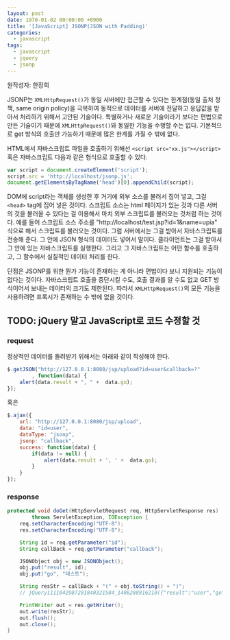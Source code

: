 ```yaml
---
layout: post
date: 1970-01-02 00:00:00 +0900
title: '[JavaScript] JSONP(JSON with Padding)'
categories:
  - javascript
tags:
  - javascript
  - jquery
  - jsonp
---
```


원작성자: 한장희

JSONP는 `XMLHttpRequest()`가 동일 서버에만 접근할 수 있다는 한계점(동일 출처 정책, same origin policy)을 극복하여 동적으로 데이터를 서버에 전달하고 응답값을 받아서 처리하기 위해서 고안된 기술이다. 특별하거나 새로운 기술이라기 보다는 편법으로 만든 기술이기 때문에 `XMLHttpRequest()`와 동일한 기능을 수행할 수는 없다. 기본적으로 get 방식의 호출만 가능하기 때문에 많은 한계를 가질 수 밖에 없다.

HTML에서 자바스크립트 파일을 호출하기 위해선 `<script src="xx.js"></script>` 혹은 자바스크립트 다음과 같은 형식으로 호출할 수 있다.

```js
var script = document.createElement('script');
script.src = 'http://localhost/jsonp.js';
document.getElementsByTagName('head')[0].appendChild(script);
```

DOM에 script라는 객체를 생성한 후 거기에 외부 소스를 불러서 집어 넣고, 그걸 `<head>` tag에 집어 넣은 것이다. 스크립트 소스는 html 페이지가 있는 것과 다른 서버의 것을 불러올 수 있다는 걸 이용해서 마치 외부 스크립트를 불러오는 것처럼 하는 것이다. 예를 들어 스크립트 소스 주소를 "http://localhost/test.jsp?id=1&name=upia" 식으로 해서 스크립트를 불러오는 것이다. 그럼 서버에서는 그걸 받아서 자바스크립트를 전송해 준다. 그 안에 JSON 형식의 데이터도 넣어서 말이다. 클라이언트는 그걸 받아서 그 안에 있는 자바스크립트를 실행한다. 그리고 그 자바스크립트는 어떤 함수를 호출하고, 그 함수에서 실질적인 데이터 처리를 한다.

단점은 JSONP를 위한 뭔가 기능이 존재하는 게 아니라 편법이다 보니 지원되는 기능이 없다는 것이다. 자바스크립트 호출을 중단시킬 수도, 호출 결과를 알 수도 없고 GET 방식이어서 보내는 데이터의 크기도 제한된다. 따라서 `XMLHttpRequest()`의 모든 기능을 사용하려면 프록시가 존재하는 수 밖에 없을 것이다.

## TODO: jQuery 말고 JavaScript로 코드 수정할 것

### request

정상적인 데이터를 돌려받기 위해서는 아래와 같이 작성해야 한다.
```js
$.getJSON("http://127.0.0.1:8080/jsp/upload?id=user&callback=?"
        , function(data) {
    alert(data.result + ", " +  data.go);
});
```
혹은
```js
$.ajax({
    url: "http://127.0.0.1:8080/jsp/upload",
    data: "id=user",
    dataType: "jsonp",
    jsonp: "callback",
    success: function(data) {
        if(data != null) {
            alert(data.result + ', ' +  data.go);
        }
    }
});
```

### response

```java
protected void doGet(HttpServletRequest req, HttpServletResponse res)
        throws ServletException, IOException {
    req.setCharacterEncoding("UTF-8");
    res.setCharacterEncoding("UTF-8");

    String id = req.getParameter("id");
    String callBack = req.getParameter("callback");

    JSONObject obj = new JSONObject();
    obj.put("result", id);
    obj.put("go", "테스트");

    String resStr = callBack + "(" + obj.toString() + ")";
    // jQuery1111042987291840321584_1406288916210({"result":"user","go":"테스트"})

    PrintWriter out = res.getWriter();
    out.write(resStr);
    out.flush();
    out.close();
}
```
